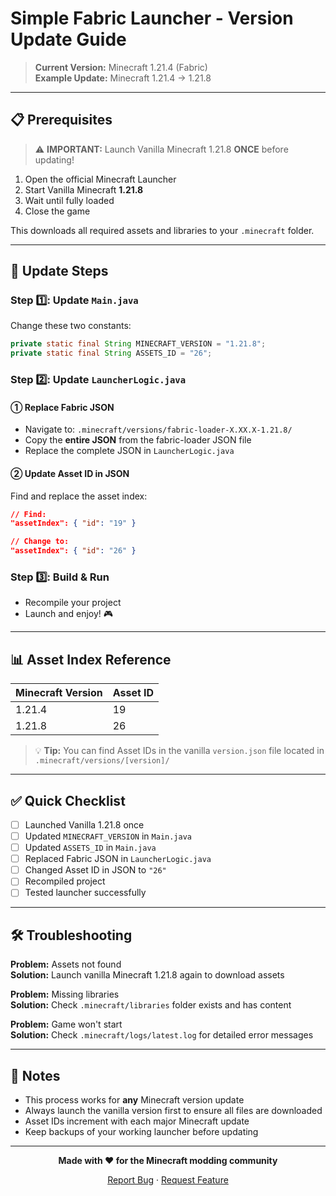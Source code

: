 # Simple Fabric Launcher - Version Update Guide

> **Current Version:** Minecraft 1.21.4 (Fabric)  
> **Example Update:** Minecraft 1.21.4 → 1.21.8

---

## 📋 Prerequisites

> ⚠️ **IMPORTANT:** Launch Vanilla Minecraft 1.21.8 **ONCE** before updating!

1. Open the official Minecraft Launcher
2. Start Vanilla Minecraft **1.21.8**
3. Wait until fully loaded
4. Close the game

This downloads all required assets and libraries to your `.minecraft` folder.

---

## 🔧 Update Steps

### Step 1️⃣: Update `Main.java`

Change these two constants:

```java
private static final String MINECRAFT_VERSION = "1.21.8";
private static final String ASSETS_ID = "26";
```

### Step 2️⃣: Update `LauncherLogic.java`

#### ① Replace Fabric JSON

- Navigate to: `.minecraft/versions/fabric-loader-X.XX.X-1.21.8/`
- Copy the **entire JSON** from the fabric-loader JSON file
- Replace the complete JSON in `LauncherLogic.java`

#### ② Update Asset ID in JSON

Find and replace the asset index:

```json
// Find:
"assetIndex": { "id": "19" }

// Change to:
"assetIndex": { "id": "26" }
```

### Step 3️⃣: Build & Run

- Recompile your project
- Launch and enjoy! 🎮

---

## 📊 Asset Index Reference

| Minecraft Version | Asset ID |
|-------------------|----------|
| 1.21.4            | 19       |
| 1.21.8            | 26       |

> 💡 **Tip:** You can find Asset IDs in the vanilla `version.json` file located in `.minecraft/versions/[version]/`

---

## ✅ Quick Checklist

- [ ] Launched Vanilla 1.21.8 once
- [ ] Updated `MINECRAFT_VERSION` in `Main.java`
- [ ] Updated `ASSETS_ID` in `Main.java`
- [ ] Replaced Fabric JSON in `LauncherLogic.java`
- [ ] Changed Asset ID in JSON to `"26"`
- [ ] Recompiled project
- [ ] Tested launcher successfully

---

## 🛠️ Troubleshooting

**Problem:** Assets not found  
**Solution:** Launch vanilla Minecraft 1.21.8 again to download assets

**Problem:** Missing libraries  
**Solution:** Check `.minecraft/libraries` folder exists and has content

**Problem:** Game won't start  
**Solution:** Check `.minecraft/logs/latest.log` for detailed error messages

---

## 📝 Notes

- This process works for **any** Minecraft version update
- Always launch the vanilla version first to ensure all files are downloaded
- Asset IDs increment with each major Minecraft update
- Keep backups of your working launcher before updating

---

<div align="center">

**Made with ❤️ for the Minecraft modding community**

[Report Bug](../../issues) · [Request Feature](../../issues)

</div>

